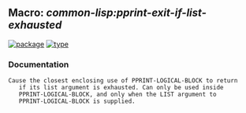 ## Macro: ***common-lisp:pprint-exit-if-list-exhausted***
[![package](https://img.shields.io/badge/Package-COMMON--LISP-5f9ea0.svg?style=social&colorA=999999)](../) [![type](https://img.shields.io/badge/Type-Macro-5f9ea0.svg?style=social&colorA=999999)](../#macro) 
### Documentation
```
Cause the closest enclosing use of PPRINT-LOGICAL-BLOCK to return
   if its list argument is exhausted. Can only be used inside
   PPRINT-LOGICAL-BLOCK, and only when the LIST argument to
   PPRINT-LOGICAL-BLOCK is supplied.
```
